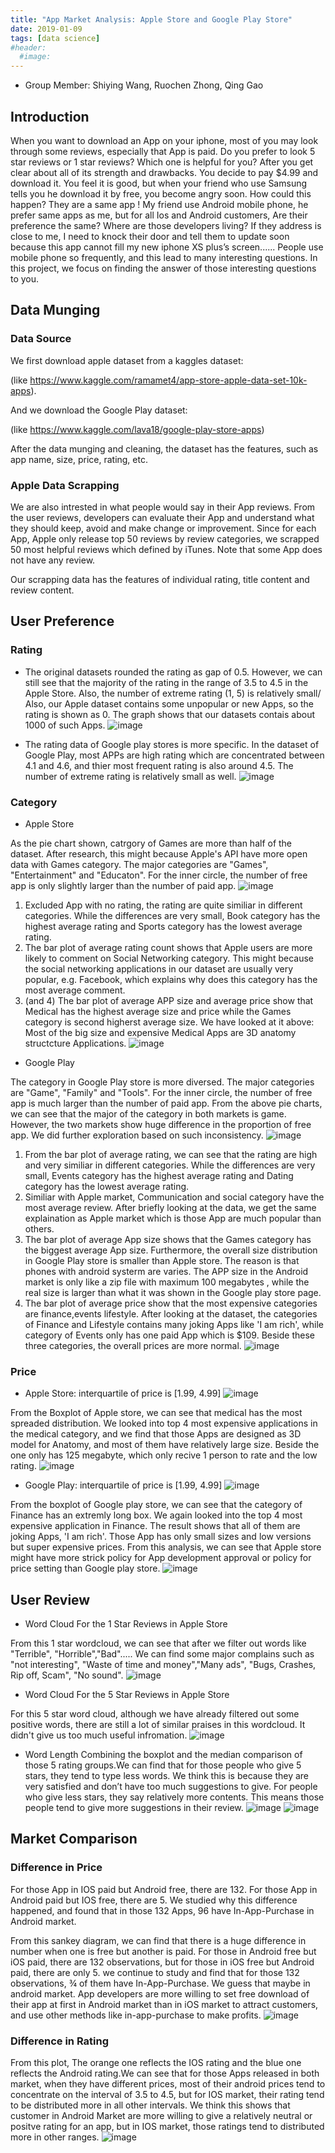 ```yaml
---
title: "App Market Analysis: Apple Store and Google Play Store"
date: 2019-01-09
tags: [data science]
#header:
  #image:
---
```


- Group Member: Shiying Wang, Ruochen Zhong, Qing Gao

## Introduction
When you want to download an App on your iphone, most of you may look through some reviews, especially that App is paid. Do you prefer to look 5 star reviews or 1 star reviews? Which one is helpful for you? After you get clear about all of its strength and drawbacks. You decide to pay $4.99 and download it. You feel it is good, but when your friend who use Samsung tells you he download it by free, you become angry soon. How could this happen? They are a same app ! My friend use Android mobile phone, he prefer same apps as me, but for all Ios and Android customers, Are their preference the same? Where are those developers living? If they address is close to me, I need to knock their door and tell them to update soon because this app cannot fill my new iphone XS plus’s screen...... People use mobile phone so frequently, and this lead to many interesting questions. In this project, we focus on finding the answer of those interesting questions to you.

## Data Munging

### Data Source  
We first download apple dataset from a kaggles dataset:

(like https://www.kaggle.com/ramamet4/app-store-apple-data-set-10k-apps).

And we download the Google Play dataset:

(like https://www.kaggle.com/lava18/google-play-store-apps)

After the data munging and cleaning, the dataset has the features, such as app name, size, price, rating, etc.

### Apple Data Scrapping
We are also intrested in what people would say in their App reviews. From the user reviews, developers can evaluate their App and understand what they should keep, avoid and make change or improvement.
Since for each App, Apple only release top 50 reviews by review categories, we scrapped 50 most helpful reviews which defined by iTunes. Note that some App does not have any review.

Our scrapping data has the features of individual rating, title content and review content.

## User Preference
### Rating
- The original datasets rounded the rating as gap of 0.5. However, we can still see that the majority of the rating in the range of 3.5 to 4.5 in the Apple Store. Also, the number of extreme rating (1, 5) is relatively small/ Also, our Apple dataset contains some unpopular or new Apps, so the rating is shown as 0. The graph shows that our datasets contais about 1000 of such Apps.
![image](https://drive.google.com/uc?export=view&id=1PgUQXkyJVfMDmRm4zf1iUYZJUrCb4Gkg)

- The rating data of Google play stores is more specific. In the dataset of Google Play, most APPs are high rating which are concentrated between 4.1 and 4.6, and thier most frequent rating is also around 4.5. The number of extreme rating is relatively small as well.
![image](https://drive.google.com/uc?export=view&id=18OprpqoIOT0fcPI500KX4wJjdjZfv9mI)

### Category   
- Apple Store

As the pie chart shown, catrgory of Games are more than half of the dataset. After research, this might because Apple's API have more open data with Games category. The major categories are "Games", "Entertainment" and "Educaton". For the inner circle, the number of free app is only slightly larger than the number of paid app.
![image](https://drive.google.com/uc?export=view&id=1ksAAf4_HlTRu7lSrVqYHeUgB3PsNghm2)

1. Excluded App with no rating, the rating are quite similiar in different categories. While the differences are very small, Book category has the highest average rating and Sports category has the lowest average rating.
2. The bar plot of average rating count shows that Apple users are more likely to comment on Social Networking category. This might because the social networking applications in our dataset are usually very popular, e.g. Facebook, which explains why does this category has the most average comment.
3. (and 4) The bar plot of average APP size and average price show that Medical has the highest average size and price while the Games category is second higherst average size. We have looked at it above: Most of the big size and expensive Medical Apps are 3D anatomy structcture Applications.
![image](https://drive.google.com/uc?export=view&id=1zpBieZiWUY_aHKTvACXjkxb0d08j_fpn)

- Google Play

The category in Google Play store is more diversed. The major categories are "Game", "Family" and "Tools". For the inner circle, the number of free app is much larger than the number of paid app. From the above pie charts, we can see that the major of the category in both markets is game. However, the two markets show huge difference in the proportion of free app. We did further exploration based on such inconsistency.
![image](https://drive.google.com/uc?export=view&id=1bsUUtzOw_7Y1nazfDpZeN7xvJwlbZAuF)

1. From the bar plot of average rating, we can see that the rating are high and very similiar in different categories. While the differences are very small, Events category has the highest average rating and Dating category has the lowest average rating.
2. Similiar with Apple market, Communication and social category have the most average review. After briefly looking at the data, we get the same explaination as Apple market which is those App are much popular than others.
3. The bar plot of average App size shows that the Games category has the biggest average App size. Furthermore, the overall size distribution in Google Play store is smaller than Apple store. The reason is that phones with android systerm are varies. The APP size in the Android market is only like a zip file with maximum 100 megabytes , while the real size is larger than what it was shown in the Google play store page.
4. The bar plot of average price show that the most expensive categories are finance,events lifestyle. After looking at the dataset, the categories of Finance and Lifestyle contains many joking Apps like 'I am rich', while category of Events only has one paid App which is $109. Beside these three categories, the overall prices are more normal.
![image](https://drive.google.com/uc?export=view&id=1zHRUGQYbUkSY7EUCa5iHqWMXXWs38Kzy)


### Price
- Apple Store: interquartile of price is [1.99, 4.99]
![image](https://drive.google.com/uc?export=view&id=1cdI3c6FyCMGjyjUZSk4PzPwIWJkxLQX6)

From the Boxplot of Apple store, we can see that medical has the most spreaded distribution. We looked into top 4 most expensive applications in the medical category, and we find that those Apps are designed as 3D model for Anatomy, and most of them have relatively large size. Beside the one only has 125 megabyte, which only recive 1 person to rate and the low rating.
![image](https://drive.google.com/uc?export=view&id=1n6GZWmGxasSlqb2df88Q1UbGMRZtaBxv)

- Google Play: interquartile of price is [1.99, 4.99]
![image](https://drive.google.com/uc?export=view&id=1CxT2UdWLgCWz5VlKIX_AgWFYGnAXOap4)

From the boxplot of Google play store, we can see that the category of Finance has an extremly long box. We again looked into the top 4 most expensive application in Finance. The result shows that all of them are joking Apps, 'I am rich'. Those App has only small sizes and low versions but super expensive prices. From this analysis, we can see that Apple store might have more strick policy for App development approval or policy for price setting than Google play store.
![image](https://drive.google.com/uc?export=view&id=1dpic9UevZjgp-9WxqP5ufGurBJDwjnmx)


## User Review
- Word Cloud For the 1 Star Reviews in Apple Store

From this 1 star wordcloud, we can see that after we filter out words like "Terrible", "Horrible","Bad"..... We can find some major complains such as "not interesting", "Waste of time and money","Many ads", "Bugs, Crashes, Rip off, Scam", "No sound".
![image](https://drive.google.com/uc?export=view&id=1iqONtPVQpF5vf2rpFODx3-7b-0diS1Wt)

- Word Cloud For the 5 Star Reviews in Apple Store

For this 5 star word cloud, although we have already filtered out some positive words, there are still a lot of similar praises in this wordcloud. It didn't give us too much useful infromation.
![image](https://drive.google.com/uc?export=view&id=1k9hIO6roem308pmJjXowtc9z4bHguiZM)

- Word Length
Combining the boxplot and the median comparison of those 5 rating groups.We can find that for those people who give 5 stars, they tend to type less words. We think this is because they are very satisfied and don’t have too much suggestions to give. For people who give less stars, they say relatively more contents. This means those people tend to give more suggestions in their review.
![image](https://drive.google.com/uc?export=view&id=13Eb1vWbp9Dm0WkpJThDOS2LMrNFhXXA4)
![image](https://drive.google.com/uc?export=view&id=141V-UdnKcrdkq_G7IqWtajo52NJfzX78)

## Market Comparison
### Difference in Price
For those App in IOS paid but Android free, there are 132. For those App in Android paid but IOS free, there are 5. We studied why this difference happened, and found that in those 132 Apps, 96 have In-App-Purchase in Android market.

From this sankey diagram, we can find that there is a huge difference in number when one is free but another is paid. For those in Android free but iOS paid, there are 132 observations, but for those in iOS free but Android paid, there are only 5. we continue to study and find that for those 132 observations, ¾ of them have In-App-Purchase. We guess that maybe in android market. App developers are more willing to set free download of their app at first in Android market than in iOS market to attract customers, and use other methods like in-app-purchase to make profits.
![image](https://drive.google.com/uc?export=view&id=1lYzzp7DqPFdFo0c9Yfcmw_j5swArSwme)

### Difference in Rating
From this plot, The orange one reflects the IOS rating and the blue one reflects the Android rating.We can see that for those Apps released in both market, when they have different prices, most of their android prices tend to concentrate on the interval of 3.5 to 4.5, but for IOS market, their rating tend to be distributed more in all other intervals. We think this shows that customer in Android Market are more willing to give a relatively neutral or positve rating for an app, but in IOS market, those ratings tend to distributed more in other ranges.
![image](https://drive.google.com/uc?export=view&id=1J-Y2znNjdXOixcz716eE6LFWRPYMpUQZ)
